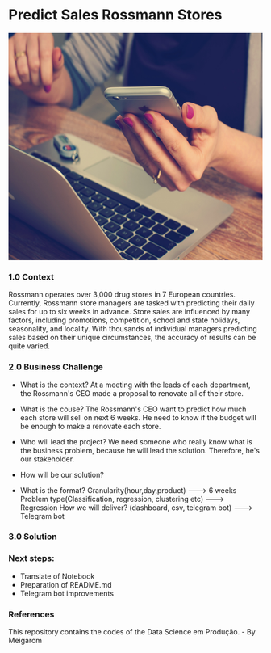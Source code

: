 # Predict Sales Rossmann Stores

<img align="center"  height="450" width="1000" src="https://github.com/brunalimap/DataScience_em_Producao/blob/main/img/img01.jpg" >



### 1.0 Context

Rossmann operates over 3,000 drug stores in 7 European countries. Currently, Rossmann store managers are tasked with predicting their daily sales for up to six weeks in advance. Store sales are influenced by many factors, including promotions, competition, school and state holidays, seasonality, and locality. With thousands of individual managers predicting sales based on their unique circumstances, the accuracy of results can be quite varied. 

### 2.0 Business Challenge

- What is the context?
At a meeting with the leads of each department, the Rossmann's CEO made a proposal to renovate all of their store.

- What is the couse?
The Rossmann's CEO want to predict how much each store will sell on next 6 weeks. He need to know if the budget will be enough to make a renovate each store.

- Who will lead the project?
We need someone who really know what is the business problem, because he will lead the solution. Therefore, he's our stakeholder.

- How will be our solution?

- What is the format?
Granularity(hour,day,product) ---> 6 weeks
Problem type(Classification, regression, clustering etc) ---> Regression
How we will deliver? (dashboard, csv, telegram bot) ---> Telegram bot

### 3.0 Solution

### Next steps:

- Translate of Notebook
- Preparation of README.md
- Telegram bot improvements

###  References
This repository contains the codes of the Data Science em Produção. - By Meigarom
